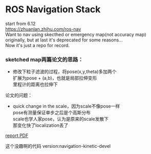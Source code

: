 ROS Navigation Stack
====================

start from 6.12  
https://zhuanlan.zhihu.com/ros-nav  
Want to nav using skecthed or emergency map(not accuracy map) originally, 
but at last it's deprecated for some reasons...  
Now it's just a repo for record.  

### sketched map两篇论文的思路：  
*   修改下粒子滤波的过程，将pose(x,y,theta)多加两个  
    扩展为pose + (a,b)，也就是局部拉伸变形  
    里程计的距离也拉伸下  

论文的问题：  
*   quick change in the scale，因为scale不像pose一样  
    pose有测量保证单步之后是个高斯分布  
    scale也学人家pose，认为是原来的scale发散下  
    那变化快了localization丢了  
    
[report PDF](https://github.com/meiqua/navigation/raw/kinetic-devel/report.pdf)


这个没趣啊的代码
version:navigation-kinetic-devel
